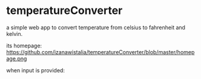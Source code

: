 # temperatureConverter
a simple web app to convert temperature from celsius to fahrenheit and kelvin.

its homepage:
https://github.com/izanawistalia/temperatureConverter/blob/master/homepage.png

when input is provided:
